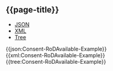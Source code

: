 ## {{page-title}}

<div class="nhsd-!t-margin-bottom-6">
  <ul class="nav nav-tabs" role="tablist">
        <li role="presentation" class="active">
            <a href="#JSON-C-RA-E" role="tab" data-toggle="tab">JSON</a>
        </li>
         <li role="presentation">
            <a href="#XML-C-RA-E" role="tab" data-toggle="tab">XML</a>
        </li>
        <li role="presentation">
            <a href="#Tree-C-RA-E" role="tab" data-toggle="tab">Tree</a>
        </li>
  </ul>
    
  <div class="tab-content snippet">
    <div id="JSON-C-RA-E" role="tabpanel" class="tab-pane active">
{{json:Consent-RoDAvailable-Example}}
    </div>
    <div id="XML-C-RA-E" role="tabpanel" class="tab-pane">
{{xml:Consent-RoDAvailable-Example}}
    </div>
    <div id="Tree-C-RA-E" role="tabpanel" class="tab-pane">
{{tree:Consent-RoDAvailable-Example}}
    </div>
  </div>
</div>